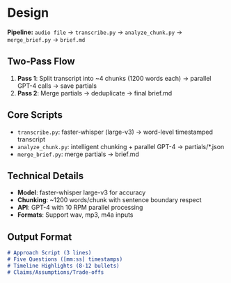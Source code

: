 # Design

**Pipeline:** `audio file` → `transcribe.py` → `analyze_chunk.py` → `merge_brief.py` → `brief.md`

## Two-Pass Flow

1. **Pass 1**: Split transcript into ~4 chunks (1200 words each) → parallel GPT-4 calls → save partials
2. **Pass 2**: Merge partials → deduplicate → final brief.md

## Core Scripts

- `transcribe.py`: faster-whisper (large-v3) → word-level timestamped transcript
- `analyze_chunk.py`: intelligent chunking + parallel GPT-4 → partials/*.json  
- `merge_brief.py`: merge partials → brief.md

## Technical Details

- **Model**: faster-whisper large-v3 for accuracy
- **Chunking**: ~1200 words/chunk with sentence boundary respect
- **API**: GPT-4 with 10 RPM parallel processing
- **Formats**: Support wav, mp3, m4a inputs

## Output Format
```markdown
# Approach Script (3 lines)
# Five Questions ([mm:ss] timestamps)  
# Timeline Highlights (8-12 bullets)
# Claims/Assumptions/Trade-offs
```